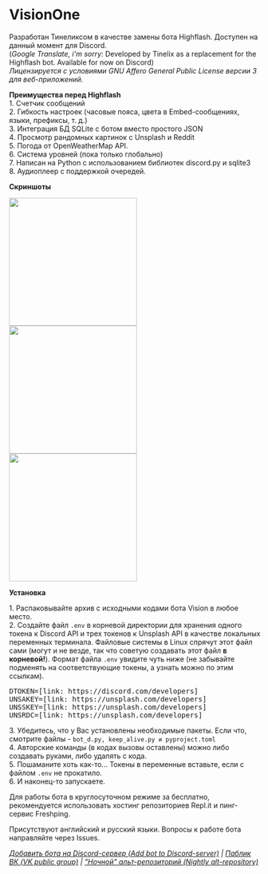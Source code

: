 <h1>VisionOne</h1>
<p>Разработан Тинеликсом в качестве замены бота Highflash. Доступен на данный момент для Discord.<br>
  (<i>Google Translate, i'm sorry</i>: Developed by Tinelix as a replacement for the Highflash bot. Available for now on Discord)<br>
<i>Лицензируется с условиями GNU Affero General Public License версии 3 для веб-приложений.</i>
<p><b>Преимущества перед Highflash</b>
<br>1. Счетчик сообщений
<br>2. Гибкость настроек (часовые пояса, цвета в Embed-сообщениях, языки, префиксы, т. д.)
<br>3. Интеграция БД SQLite с ботом вместо простого JSON
<br>4. Просмотр рандомных картинок с Unsplash и Reddit
<br>5. Погода от OpenWeatherMap API.
<br>6. Система уровней (пока только глобально)
<br>7. Написан на Python с использованием библиотек discord.py и sqlite3
<br>8. Аудиоплеер с поддержкой очередей.
<p><b>Скриншоты</b>
<p><img src="https://media.discordapp.net/attachments/787270057952542720/798878165325185084/screenshot_001.png" height="256"></img>
<img src="https://media.discordapp.net/attachments/787270057952542720/798878192193634314/screenshot_002.png" height="256"></img>
<img src="https://media.discordapp.net/attachments/787270057952542720/798878179234283520/screenshot_003.png" height="256"></img>
<p><b>Установка</b>
<p>1. Распаковывайте архив с исходными кодами бота Vision в любое место.
<br>2. Создайте файл <code>.env</code> в корневой директории для хранения одного токена к Discord API и трех токенов к Unsplash API в качестве локальных переменных терминала. Файловые системы в Linux спрячут этот файл сами (могут и не везде, так что советую создавать этот файл <b>в корневой!</b>). Формат файла <code>.env</code> увидите чуть ниже (не забывайте подменять на соответствующие токены, а узнать можно по этим ссылкам).
<pre>DTOKEN=[link: https://discord.com/developers]
UNSAKEY=[link: https://unsplash.com/developers]
UNSSKEY=[link: https://unsplash.com/developers]
UNSRDC=[link: https://unsplash.com/developers]</pre>
3. Убедитесь, что у Вас установлены необходимые пакеты. Если что, смотрите файлы - <code>bot_d.py, keep_alive.py и pyproject.toml</code>
<br>4. Авторские команды (в кодах вызовы оставлены) можно либо создавать руками, либо удалять с кода.
<br>5. Пошаманите хоть как-то... Токены в переменные вставьте, если с файлом <code>.env</code> не прокатило.
<br>6. И наконец-то запускаете.
<p>Для работы бота в круглосуточном режиме за бесплатно, рекомендуется использовать хостинг репозиториев Repl.it и пинг-сервис Freshping.
<p>Присутствуют английский и русский языки. Вопросы к работе бота направляйте через Issues.
<p><i><a href="https://discord.com/api/oauth2/authorize?client_id=785383439196487720&permissions=8&scope=bot">Добавить бота на Discord-сервер (Add bot to Discord-server)</a> | <a href="https://vk.com/tinelix">Паблик ВК (VK public group)</a> | <a href="https://repl.it/@tinelix/visionone-discord">"Ночной" альт-репозиторий (Nightly alt-repository)</i></a>
